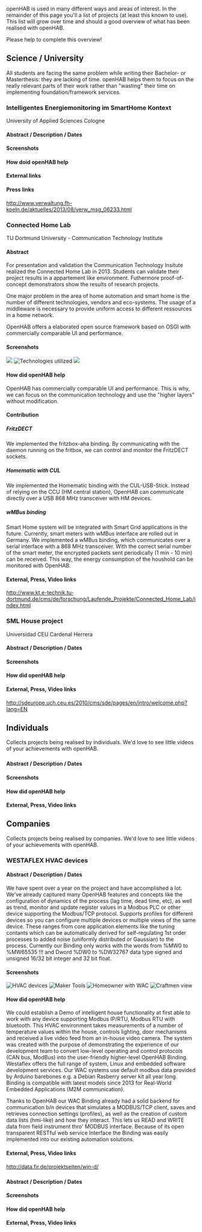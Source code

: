 openHAB is used in many different ways and areas of interest. In the remainder of this page you'll a list of projects (at least this known to use). This list will grow over time and should a good overview of what has been realised with openHAB.

Please help to complete this overview!

## Science / University

All students are facing the same problem while writing their Bachelor- or Masterthesis: they are lacking of time. openHAB helps them to focus on the really relevant parts of their work rather than "wasting" their time on implementing foundation/framework services.

### Intelligentes Energiemonitoring im SmartHome Kontext

University of Applied Sciences Cologne

#### Abstract / Description / Dates

#### Screenshots

#### How doid openHAB help

#### External links

#### Press links

http://www.verwaltung.fh-koeln.de/aktuelles/2013/08/verw_msg_06233.html


### Connected Home Lab

TU Dortmund University - Communication Technology Institute

#### Abstract
For presentation and validation the Communication Technology Insitute realized the Connected Home Lab in 2013. Students can validate their project results in a appartement like environment. Futhermore proof-of-concept demonstrators show the results of research projects.

One major problem in the area of home automation and smart home is the number of different technologies, vendors and eco-systems. The usage of a middleware is necessary to provide uniform access to different ressources in a home network. 

OpenHAB offers a elaborated open source framework based on OSGI with commercially comparable UI and performance.

#### Screenshots
![](http://www.kt.e-technik.tu-dortmund.de/cms/Medienpool/forschung/projekte/living_lab/livinglab_foto3.jpg)
![Technologies utilized](http://www.kt.e-technik.tu-dortmund.de/cms/Medienpool/forschung/projekte/living_lab/livinglab_com.jpg)
![](http://www.kt.e-technik.tu-dortmund.de/cms/Medienpool/forschung/projekte/living_lab/livinglab.jpg)



#### How did openHAB help

OpenHAB has commercially comparable UI and performance. This is why, we can focus on the communication technology and use the "higher layers" without modification.
#### Contribution
##### FritzDECT
We implemented the fritzbox-aha binding. By communicating with the daemon running on the fritbox, we can control and monitor the FritzDECT sockets.
##### Homematic with CUL
We implemented the Homematic binding with the CUL-USB-Stick. Instead of relying on the CCU (HM central station), OpenHAB can communicate directly over a USB 868 MHz transceiver with HM devices.
##### wMBus binding
Smart Home system will be integrated with Smart Grid applications in the future. Currently, smart meters with wMBus interface are rolled out in Germany. We implemented a wMBus binding, which communicates over a serial interface with a 868 MHz transceiver. With the correct serial number of the smart meter, the encrypted packets sent periodically (1 min - 10 min) can be received. This way, the energy consumption of the houshold can be monitored with OpenHAB.
#### External, Press, Video links
http://www.kt.e-technik.tu-dortmund.de/cms/de/forschung/Laufende_Projekte/Connected_Home_Lab/index.html


### SML House project

Universidad CEU Cardenal Herrera

#### Abstract / Description / Dates

#### Screenshots

#### How did openHAB help

#### External, Press, Video links

http://sdeurope.uch.ceu.es/2010/cms/sde/pages/en/intro/welcome.php?lang=EN


## Individuals

Collects projects being realised by individuals. We'd love to see little videos of your achievements with openHAB.

### <project name>
#### Abstract / Description / Dates
#### Screenshots
#### How did openHAB help
#### External, Press, Video links


## Companies

Collects projects being realised by companies. We'd love to see little videos of your achievements with openHAB.

### WESTAFLEX HVAC devices

#### Abstract / Description / Dates
We have spent over a year on the project and have accomplished a lot. We've already captured many OpenHAB features and concepts like the configuration of dynamics of the process (lag time, dead time, etc), as well as trend, monitor and update register values in a Modbus PLC or other device supporting the Modbus/TCP protocol. Supports profiles for different devices so you can configure multiple devices or multiple views of the same device. These ranges from core application elements like the tuning contants which can be automatically derived for self-regulating 1st order processes to added noise (uniformly distributed or Gaussian) to the process. Currently our Binding only works with the words from %MW0 to %MW65535 !!! and Dword %DW0 to %DW32767 data type signed and unsigned 16/32 bit integer and 32 bit float. 

#### Screenshots
![HVAC devices](http://www.pinterest.com/pin/160229699216460430/)
![Maker Tools](http://www.pinterest.com/pin/160229699215541418/)
![Homeowner with WAC](http://www.pinterest.com/pin/160229699214349483/)
![Craftmen view](http://www.pinterest.com/pin/160229699214349477/)

#### How did openHAB help
We could establish a Demo of intelligent house functionality at first able to work with any device supporting Modbus IP/RTU, Modbus RTU with bluetooth. This HVAC environment takes measurements of a number of temperature values within the house, controls lighting, door mechanisms and received a live video feed from an in-house video camera. The system was created with the purpose of demonstrating the experience of our development team to convert low-level operating and control protocols (CAN bus, ModBus) into the user-friendly higher-level OpenHAB Binding. Westaflex offers the full range of system, Linux and embedded software development services. Our WAC systems use default modbus data provided by Arduino barebones e.g. a Debian Rasberry server kit all year long. Binding is compatible with latest models since 2013 for Real-World Embedded Applications (M2M communication).

Thanks to OpenHAB our WAC Binding already had a solid backend for communication b/n devices that simulates a MODBUS/TCP client, saves and retrieves connection settings (profiles), as well as the creation of custom data lists (hmi-like) and how they interact. This lets us READ and WRITE data from field instrument thro' MODBUS interface. Because of its open transparent RESTful web service Interface the Binding was easily implemented into our existing automation solutions.

#### External, Press, Video links
http://data.fir.de/projektseiten/win-d/


### <project name>
#### Abstract / Description / Dates
#### Screenshots
#### How did openHAB help
#### External, Press, Video links
